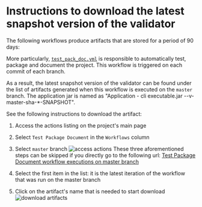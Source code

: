 # Instructions to download the latest snapshot version of the validator

The following workflows produce artifacts that are stored for a period of 90 days:

More particularly, [`test_pack_doc.yml`](../.github/workflows/test_pack_doc.yml) is responsible to automatically test, package and document the project.
This workflow is triggered on each commit of each branch. 

As a result, the latest snapshot version of the validator can be found under the list of artifacts generated when this workflow is executed on the `master` branch.
The application jar is named as "Application - cli executable.jar --v-master-sha-*-SNAPSHOT".

See the following instructions to download the artifact:

1. Access the actions listing on the project's main page
1. Select `Test Package Document` in the `Workflows` column
1. Select `master` branch
![access actions](https://user-images.githubusercontent.com/35747326/122930141-b351a100-d339-11eb-9484-16201bbea5c0.png)
These three aforementioned steps can be skipped if you directly go to the following url: [Test Package Document workflow executions on master branch](https://github.com/MobilityData/gtfs-validator/actions/workflows/test_pack_doc.yml?query=branch%3Amaster)

1. Select the first item in the list: it is the latest iteration of the workflow that was run on the master branch
1. Click on the artifact's name that is needed to start download 
![download artifacts](https://user-images.githubusercontent.com/35747326/122931339-cb75f000-d33a-11eb-8089-a7640966a1ef.png)
